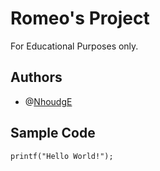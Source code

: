 # Romeo's Project 
For Educational Purposes only.
## Authors
+ @[NhoudgE](https://github.com/NhoudgE/ipt101_romeo.git)
## Sample Code
`printf("Hello World!");`
